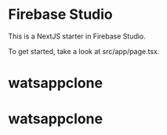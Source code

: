 # Firebase Studio

This is a NextJS starter in Firebase Studio.

To get started, take a look at src/app/page.tsx.
# watsappclone
# watsappclone
